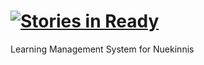 [![Stories in Ready](https://badge.waffle.io/startersacademy/fullstack-01.svg?label=ready&title=Ready)](http://waffle.io/startersacademy/fullstack-01)
============

Learning Management System for Nuekinnis
